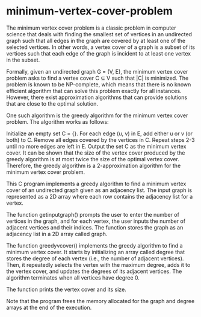 # minimum-vertex-cover-problem

The minimum vertex cover problem is a classic problem in computer science that deals with finding the smallest set of vertices in an undirected graph such that all edges in the graph are covered by at least one of the selected vertices. In other words, a vertex cover of a graph is a subset of its vertices such that each edge of the graph is incident to at least one vertex in the subset.

Formally, given an undirected graph G = (V, E), the minimum vertex cover problem asks to find a vertex cover C ⊆ V such that |C| is minimized. The problem is known to be NP-complete, which means that there is no known efficient algorithm that can solve this problem exactly for all instances. However, there exist approximation algorithms that can provide solutions that are close to the optimal solution.

One such algorithm is the greedy algorithm for the minimum vertex cover problem. The algorithm works as follows:

Initialize an empty set C = {}.
For each edge (u, v) in E, add either u or v (or both) to C.
Remove all edges covered by the vertices in C.
Repeat steps 2-3 until no more edges are left in E.
Output the set C as the minimum vertex cover.
It can be shown that the size of the vertex cover produced by the greedy algorithm is at most twice the size of the optimal vertex cover. Therefore, the greedy algorithm is a 2-approximation algorithm for the minimum vertex cover problem.



This C program implements a greedy algorithm to find a minimum vertex cover of an undirected graph given as an adjacency list. The input graph is represented as a 2D array where each row contains the adjacency list for a vertex.

The function getinputgraph() prompts the user to enter the number of vertices in the graph, and for each vertex, the user inputs the number of adjacent vertices and their indices. The function stores the graph as an adjacency list in a 2D array called graph.

The function greedyvcover() implements the greedy algorithm to find a minimum vertex cover. It starts by initializing an array called degree that stores the degree of each vertex (i.e., the number of adjacent vertices). Then, it repeatedly selects the vertex with the maximum degree, adds it to the vertex cover, and updates the degrees of its adjacent vertices. The algorithm terminates when all vertices have degree 0.

The function prints the vertex cover and its size.

Note that the program frees the memory allocated for the graph and degree arrays at the end of the execution.

